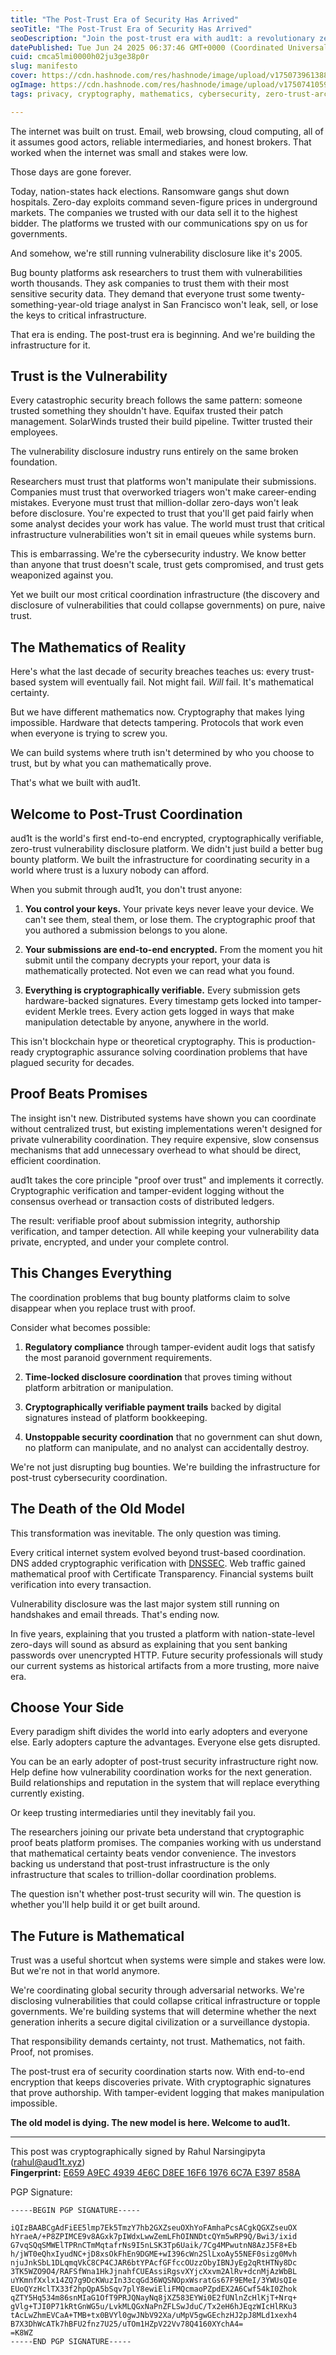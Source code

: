 ```yaml
---
title: "The Post-Trust Era of Security Has Arrived"
seoTitle: "The Post-Trust Era of Security Has Arrived"
seoDescription: "Join the post-trust era with aud1t: a revolutionary zero-trust platform for secure, cryptographic, and tamper-evident vulnerability disclosure"
datePublished: Tue Jun 24 2025 06:37:46 GMT+0000 (Coordinated Universal Time)
cuid: cmca5lmi0000h02ju3ge38p0r
slug: manifesto
cover: https://cdn.hashnode.com/res/hashnode/image/upload/v1750739613886/eb1b0db5-7faa-4f01-a683-ecf8764ebfae.png
ogImage: https://cdn.hashnode.com/res/hashnode/image/upload/v1750741059734/09fc8c79-1855-4efe-a2de-3b5c8d75b8c1.png
tags: privacy, cryptography, mathematics, cybersecurity, zero-trust-architecture

---
```


The internet was built on trust. Email, web browsing, cloud computing, all of it assumes good actors, reliable intermediaries, and honest brokers. That worked when the internet was small and stakes were low.

Those days are gone forever.

Today, nation-states hack elections. Ransomware gangs shut down hospitals. Zero-day exploits command seven-figure prices in underground markets. The companies we trusted with our data sell it to the highest bidder. The platforms we trusted with our communications spy on us for governments.

And somehow, we're still running vulnerability disclosure like it's 2005.

Bug bounty platforms ask researchers to trust them with vulnerabilities worth thousands. They ask companies to trust them with their most sensitive security data. They demand that everyone trust some twenty-something-year-old triage analyst in San Francisco won't leak, sell, or lose the keys to critical infrastructure.

That era is ending. The post-trust era is beginning. And we're building the infrastructure for it.

## Trust is the Vulnerability

Every catastrophic security breach follows the same pattern: someone trusted something they shouldn't have. Equifax trusted their patch management. SolarWinds trusted their build pipeline. Twitter trusted their employees.

The vulnerability disclosure industry runs entirely on the same broken foundation.

Researchers must trust that platforms won't manipulate their submissions. Companies must trust that overworked triagers won't make career-ending mistakes. Everyone must trust that million-dollar zero-days won't leak before disclosure. You're expected to trust that you'll get paid fairly when some analyst decides your work has value. The world must trust that critical infrastructure vulnerabilities won't sit in email queues while systems burn.

This is embarrassing. We're the cybersecurity industry. We know better than anyone that trust doesn't scale, trust gets compromised, and trust gets weaponized against you.

Yet we built our most critical coordination infrastructure (the discovery and disclosure of vulnerabilities that could collapse governments) on pure, naive trust.

## The Mathematics of Reality

Here's what the last decade of security breaches teaches us: every trust-based system will eventually fail. Not might fail. *Will* fail. It's mathematical certainty.

But we have different mathematics now. Cryptography that makes lying impossible. Hardware that detects tampering. Protocols that work even when everyone is trying to screw you.

We can build systems where truth isn't determined by who you choose to trust, but by what you can mathematically prove.

That's what we built with aud1t.

## Welcome to Post-Trust Coordination

aud1t is the world's first end-to-end encrypted, cryptographically verifiable, zero-trust vulnerability disclosure platform. We didn't just build a better bug bounty platform. We built the infrastructure for coordinating security in a world where trust is a luxury nobody can afford.

When you submit through aud1t, you don't trust anyone:

1. **You control your keys.** Your private keys never leave your device. We can't see them, steal them, or lose them. The cryptographic proof that you authored a submission belongs to you alone.
    
2. **Your submissions are end-to-end encrypted.** From the moment you hit submit until the company decrypts your report, your data is mathematically protected. Not even we can read what you found.
    
3. **Everything is cryptographically verifiable.** Every submission gets hardware-backed signatures. Every timestamp gets locked into tamper-evident Merkle trees. Every action gets logged in ways that make manipulation detectable by anyone, anywhere in the world.
    

This isn't blockchain hype or theoretical cryptography. This is production-ready cryptographic assurance solving coordination problems that have plagued security for decades.

## Proof Beats Promises

The insight isn't new. Distributed systems have shown you can coordinate without centralized trust, but existing implementations weren't designed for private vulnerability coordination. They require expensive, slow consensus mechanisms that add unnecessary overhead to what should be direct, efficient coordination.

aud1t takes the core principle "proof over trust" and implements it correctly. Cryptographic verification and tamper-evident logging without the consensus overhead or transaction costs of distributed ledgers.

The result: verifiable proof about submission integrity, authorship verification, and tamper detection. All while keeping your vulnerability data private, encrypted, and under your complete control.

## This Changes Everything

The coordination problems that bug bounty platforms claim to solve disappear when you replace trust with proof.

Consider what becomes possible:

1. **Regulatory compliance** through tamper-evident audit logs that satisfy the most paranoid government requirements.
    
2. **Time-locked disclosure coordination** that proves timing without platform arbitration or manipulation.
    
3. **Cryptographically verifiable payment trails** backed by digital signatures instead of platform bookkeeping.
    
4. **Unstoppable security coordination** that no government can shut down, no platform can manipulate, and no analyst can accidentally destroy.
    

We're not just disrupting bug bounties. We're building the infrastructure for post-trust cybersecurity coordination.

## The Death of the Old Model

This transformation was inevitable. The only question was timing.

Every critical internet system evolved beyond trust-based coordination. DNS added cryptographic verification with [DNSSEC](https://www.dnssec.net/). Web traffic gained mathematical proof with Certificate Transparency. Financial systems built verification into every transaction.

Vulnerability disclosure was the last major system still running on handshakes and email threads. That's ending now.

In five years, explaining that you trusted a platform with nation-state-level zero-days will sound as absurd as explaining that you sent banking passwords over unencrypted HTTP. Future security professionals will study our current systems as historical artifacts from a more trusting, more naive era.

## Choose Your Side

Every paradigm shift divides the world into early adopters and everyone else. Early adopters capture the advantages. Everyone else gets disrupted.

You can be an early adopter of post-trust security infrastructure right now. Help define how vulnerability coordination works for the next generation. Build relationships and reputation in the system that will replace everything currently existing.

Or keep trusting intermediaries until they inevitably fail you.

The researchers joining our private beta understand that cryptographic proof beats platform promises. The companies working with us understand that mathematical certainty beats vendor convenience. The investors backing us understand that post-trust infrastructure is the only infrastructure that scales to trillion-dollar coordination problems.

The question isn't whether post-trust security will win. The question is whether you'll help build it or get built around.

## The Future is Mathematical

Trust was a useful shortcut when systems were simple and stakes were low. But we're not in that world anymore.

We're coordinating global security through adversarial networks. We're disclosing vulnerabilities that could collapse critical infrastructure or topple governments. We're building systems that will determine whether the next generation inherits a secure digital civilization or a surveillance dystopia.

That responsibility demands certainty, not trust. Mathematics, not faith. Proof, not promises.

The post-trust era of security coordination starts now. With end-to-end encryption that keeps discoveries private. With cryptographic signatures that prove authorship. With tamper-evident logging that makes manipulation impossible.

**The old model is dying. The new model is here. Welcome to aud1t.**  

---

This post was cryptographically signed by Rahul Narsingipyta ([rahul@aud1t.xyz](mailto:rahul@aud1t.xyz))  
**Fingerprint:** [E659 A9EC 4939 4E6C D8EE 16F6 1976 6C7A E397 858A](https://keys.openpgp.org/vks/v1/by-fingerprint/E659A9EC49394E6CD8EE16F619766C7AE397858A)

PGP Signature:

```plaintext
-----BEGIN PGP SIGNATURE-----

iQIzBAABCgAdFiEE5lmp7Ek5TmzY7hb2GXZseuOXhYoFAmhaPcsACgkQGXZseuOX
hYraeA/+P8ZPIMCE9v8AGxk7pIWdxLwwZemLFhOINNDtcQYm5wRP9Q/Bwi3/ixid
G7vqSQqSMWElTPRnCTmMqtafrNs9I5nLSK3Tp6Uaik/7Cg4MPwutnN8AzJ5F8+Eb
h/jWT0eQhxIyudNC+jD8xsOkFhEn9DGME+wI396cWn2SlLxoAy55NEF0sizg0Mvh
njuJnkSbL1DLqmqVkC8CP4CJAR6btYPAcfGFfccOUzzObyIBNJyEg2qRtHTNy8Dc
3TK5WZO9O4/RAFSfWna1HkJjnahfCUEAssiRgsvXYjcXxvm2AlRv+dcnMjAzWbBL
uYKmnfXxlx14ZQ7g9DcKWuzIn33cqGd36WQSNOpxWsratGs67F9EMeI/3YWUsQIe
EUoQYzHclTX33f2hpQpA5bSqv7plY8ewiEliFMQcmaoPZpdEX2A6Cwf54kI0Zhok
qZTY5Hq534m86snMIaG1OfT9PRJQNayNq8jXZ583EYWi0E2fUNlnZcHlKjT+Nrq+
gVlg+TJI0P71kRtGnWG5u/LvkMLQGxNaPnZFLSwJduC/Tx2eH6hJEqzWIcHlRKu3
tAcLwZhmEVCaA+TMB+tx0BVYl0gwJNbV92Xa/uMpV5gwGEchzHJ2pJ8MLd1xexh4
B7X3DhWcATk7hBFU2fnz7U25/uTOm1HZpV22Vv78Q4160XYchA4=
=K8WZ
-----END PGP SIGNATURE-----
```
